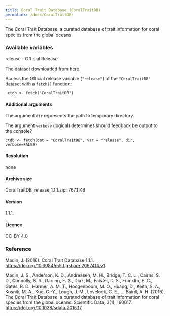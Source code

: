 ```yaml
---
title: Coral Trait Database (CoralTraitDB)
permalink: /docs/CoralTraitDB/
---
```

The Coral Trait Database, a curated database of trait information for coral species from the global oceans



### Available variables 

release - Official Release

The dataset downloaded from [here](https://doi.org/10.6084/m9.figshare.2067414.v1).

Access the Official release variable (`"release"`) of the `"CoralTraitDB"` dataset with a `fetch()` function:

```{r}
 ctdb <- fetch("CoralTraitDB")

```
#### Additional arguments

The argument `dir` represents the path to temporary directory. 

The argument `verbose` (logical) determines should feedback be output to the console?

```{r}
ctdb <- fetch(dat = "CoralTraitDB", var = "release", dir, verbose=FALSE)

```

#### Resolution 

none



#### Archive size

CoralTraitDB_release_1.1.1.zip: 767.1 KB

#### Version

1.1.1.

#### Licence

CC-BY 4.0

### Reference


Madin, J. (2016). Coral Trait Database 1.1.1. https://doi.org/10.6084/m9.figshare.2067414.v1

Madin, J. S., Anderson, K. D., Andreasen, M. H., Bridge, T. C. L., Cairns, S. D., Connolly, S. R., Darling, E. S., Diaz, M., Falster, D. S., Franklin, E. C., Gates, R. D., Harmer, A. M. T., Hoogenboom, M. O., Huang, D., Keith, S. A., Kosnik, M. A., Kuo, C.-Y., Lough, J. M., Lovelock, C. E., … Baird, A. H. (2016). The Coral Trait Database, a curated database of trait information for coral species from the global oceans. Scientific Data, 3(1), 160017. https://doi.org/10.1038/sdata.2016.17



